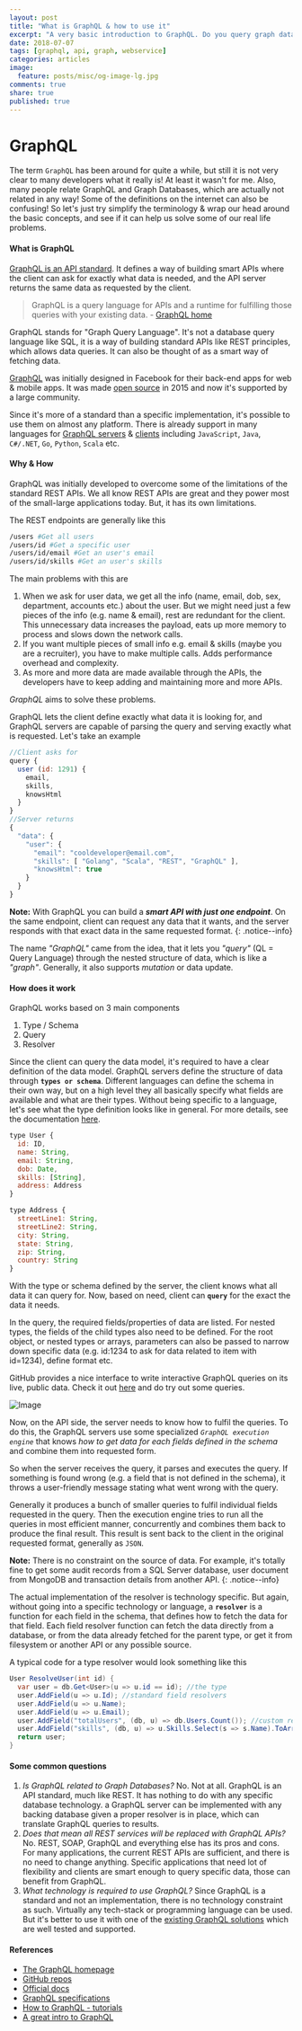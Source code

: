 ```yaml
---
layout: post
title: "What is GraphQL & how to use it"
excerpt: "A very basic introduction to GraphQL. Do you query graph database with it?"
date: 2018-07-07
tags: [graphql, api, graph, webservice]
categories: articles
image:
  feature: posts/misc/og-image-lg.jpg
comments: true
share: true
published: true
---
```


# GraphQL

The term `GraphQL` has been around for quite a while, but still it is not very clear to many developers what it really is! At least it wasn't for me. Also, many people relate GraphQL and Graph Databases, which are actually not related in any way! Some of the definitions on the internet can also be confusing! So let's just try simplify the terminology & wrap our head around the basic concepts, and see if it can help us solve some of our real life problems.

#### What is GraphQL

<u>GraphQL is an API standard</u>. It defines a way of building smart APIs where the client can ask for exactly what data is needed, and the API server returns the same data as requested by the client.

> GraphQL is a query language for APIs and a runtime for fulfilling those queries with your existing data. - [GraphQL home](http://graphql.github.io/)

GraphQL stands for "Graph Query Language". It's not a database query language like SQL, it is a way of building standard APIs like REST principles, which allows data queries. It can also be thought of as a smart way of fetching data.

[GraphQL](https://graphql.org/) was initially designed in Facebook for their back-end apps for web & mobile apps. It was made [open source](https://github.com/graphql) in 2015 and now it's supported by a large community.

Since it's more of a standard than a specific implementation, it's possible to use them on almost any platform. There is already support in many languages for [GraphQL servers](http://graphql.github.io/code/) & [clients](http://graphql.github.io/code/#graphql-clients) including `JavaScript`, `Java`, `C#/.NET`, `Go`, `Python`, `Scala` etc.

#### Why & How

GraphQL was initially developed to overcome some of the limitations of the standard REST APIs. We all know REST APIs are great and they power most of the small-large applications today. But, it has its own limitations.

The REST endpoints are generally like this

```bash
/users #Get all users
/users/id #Get a specific user
/users/id/email #Get an user's email
/users/id/skills #Get an user's skills
```

The main problems with this are

1. When we ask for user data, we get all the info (name, email, dob, sex, department, accounts etc.) about the user. But we might need just a few pieces of the info (e.g. name & email), rest are redundant for the client. This unnecessary data increases the payload, eats up more memory to process and slows down the network calls.
2. If you want multiple pieces of small info e.g. email & skills (maybe you are a recruiter), you have to make multiple calls. Adds performance overhead and complexity.
3. As more and more data are made available through the APIs, the developers have to keep adding and maintaining more and more APIs.

_GraphQL_ aims to solve these problems.

GraphQL lets the client define exactly what data it is looking for, and GraphQL servers are capable of parsing the query and serving exactly what is requested. Let's take an example

```javascript
//Client asks for
query {
  user (id: 1291) {
    email,
    skills,
    knowsHtml
  }
}
//Server returns
{
  "data": {
    "user": {
      "email": "cooldeveloper@email.com",
      "skills": [ "Golang", "Scala", "REST", "GraphQL" ],
      "knowsHtml": true
    }
  }
}
```

**Note:** With GraphQL you can build a _**smart API with just one endpoint**_. On the same endpoint, client can request any data that it wants, and the server responds with that exact data in the same requested format.
{: .notice--info}

The name _"GraphQL"_ came from the idea, that it lets you _"query"_ (QL = Query Language) through the nested structure of data, which is like a _"graph"_. Generally, it also supports _mutation_ or data update.

#### How does it work

GraphQL works based on 3 main components

1. Type / Schema
2. Query
3. Resolver

Since the client can query the data model, it's required to have a clear definition of the data model. GraphQL servers define the structure of data through **`types or schema`**. Different languages can define the schema in their own way, but on a high level they all basically specify what fields are available and what are their types. Without being specific to a language, let's see what the type definition looks like in general. For more details, see the documentation [here](https://graphql.org/learn/schema/).

```javascript
type User {
  id: ID,
  name: String,
  email: String,
  dob: Date,
  skills: [String],
  address: Address
}

type Address {
  streetLine1: String,
  streetLine2: String,
  city: String,
  state: String,
  zip: String,
  country: String
}
```

With the type or schema defined by the server, the client knows what all data it can query for. Now, based on need, client can **`query`** for the exact the data it needs.

In the query, the required fields/properties of data are listed. For nested types, the fields of the child types also need to be defined. For the root object, or nested types or arrays, parameters can also be passed to narrow down specific data (e.g. id:1234 to ask for data related to item with id=1234), define format etc.

GitHub provides a nice interface to write interactive GraphQL queries on its live, public data. Check it out [here](https://developer.github.com/v4/explorer/) and do try out some queries.

![Image](/images/posts/misc/github-graphiql.png)

Now, on the API side, the server needs to know how to fulfil the queries. To do this, the GraphQL servers use some specialized _`GraphQL execution engine`_ that knows _how to get data for each fields defined in the schema_ and combine them into requested form.

So when the server receives the query, it parses and executes the query. If something is found wrong (e.g. a field that is not defined in the schema), it throws a user-friendly message stating what went wrong with the query.

Generally it produces a bunch of smaller queries to fulfil individual fields requested in the query. Then the execution engine tries to run all the queries in most efficient manner, concurrently and combines them back to produce the final result. This result is sent back to the client in the original requested format, generally as `JSON`.

**Note:** There is no constraint on the source of data. For example, it's totally fine to get some audit records from a SQL Server database, user document from MongoDB and transaction details from another API.
{: .notice--info}

The actual implementation of the resolver is technology specific. But again, without going into a specific technology or language, a **`resolver`** is a function for each field in the schema, that defines how to fetch the data for that field. Each field resolver function can fetch the data directly from a database, or from the data already fetched for the parent type, or get it from filesystem or another API or any possible source.

A typical code for a type resolver would look something like this

```cs
User ResolveUser(int id) {
  var user = db.Get<User>(u => u.id == id); //the type
  user.AddField(u => u.Id); //standard field resolvers
  user.AddField(u => u.Name);
  user.AddField(u => u.Email);
  user.AddField("totalUsers", (db, u) => db.Users.Count()); //custom resolvers
  user.AddField("skills", (db, u) => u.Skills.Select(s => s.Name).ToArray());
  return user;
}
```

#### Some common questions

1. _Is GraphQL related to Graph Databases?_ No. Not at all. GraphQL is an API standard, much like REST. It has nothing to do with any specific database technology. a GraphQL server can be implemented with any backing database given a proper resolver is in place, which can translate GraphQL queries to results.
2. _Does that mean all REST services will be replaced with GraphQL APIs?_ No. REST, SOAP, GraphQL and everything else has its pros and cons. For many applications, the current REST APIs are sufficient, and there is no need to change anything. Specific applications that need lot of flexibility and clients are smart enough to query specific data, those can benefit from GraphQL.
3. _What technology is required to use GraphQL?_ Since GraphQL is a standard and not an implementation, there is no technology constraint as such. Virtually any tech-stack or programming language can be used. But it's better to use it with one of the [existing GraphQL solutions](http://graphql.github.io/code/) which are well tested and supported.

#### References

* [The GraphQL homepage](http://graphql.github.io/)
* [GitHub repos](https://github.com/graphql)
* [Official docs](http://graphql.github.io/learn/)
* [GraphQL specifications](https://facebook.github.io/graphql/#sec-Language)
* [How to GraphQL - tutorials](https://www.howtographql.com/)
* [A great intro to GraphQL](https://medium.freecodecamp.org/so-whats-this-graphql-thing-i-keep-hearing-about-baf4d36c20cf)